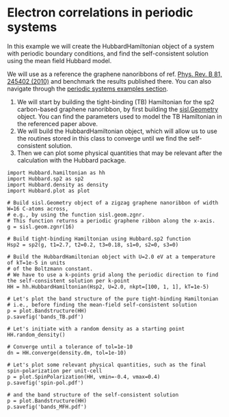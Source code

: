 Electron correlations in periodic systems
=========================================

In this example we will create the HubbardHamiltonian object of a system
with periodic boundary conditions, and find the self-consistent solution
using the mean field Hubbard model.

We will use as a reference the graphene nanoribbons of ref. [Phys. Rev.
B 81, 245402
(2010)](https://journals.aps.org/prb/abstract/10.1103/PhysRevB.81.245402)
and benchmark the results published there. You can also navigate through
the [periodic systems examples
section](https://github.com/dipc-cc/hubbard/tree/master/examples/periodic).

1.  We will start by building the tight-binding (TB) Hamiltonian for the
    sp2 carbon-based graphene nanoribbon, by first building the
    [sisl.Geometry](https://sisl.readthedocs.io/en/latest/api-generated/sisl.Geometry.html)
    object. You can find the parameters used to model the TB Hamiltonian
    in the referenced paper above.
2.  We will build the HubbardHamiltonian object, which will allow us to
    use the routines stored in this class to converge until we find the
    self-consistent solution.
3.  Then we can plot some physical quantities that may be relevant after
    the calculation with the Hubbard package.

``` {.sourceCode .python}
import Hubbard.hamiltonian as hh
import Hubbard.sp2 as sp2
import Hubbard.density as density
import Hubbard.plot as plot

# Build sisl.Geometry object of a zigzag graphene nanoribbon of width W=16 C-atoms across,
# e.g., by using the function sisl.geom.zgnr.
# This function returns a periodic graphene ribbon along the x-axis.
g = sisl.geom.zgnr(16)

# Build tight-binding Hamiltonian using Hubbard.sp2 function
Hsp2 = sp2(g, t1=2.7, t2=0.2, t3=0.18, s1=0, s2=0, s3=0)

# Build the HubbardHamiltonian object with U=2.0 eV at a temperature of kT=1e-5 in units
# of the Boltzmann constant.
# We have to use a k-points grid along the periodic direction to find the self-consistent solution per k-point
HH = hh.HubbardHamiltonian(Hsp2, U=2.0, nkpt=[100, 1, 1], kT=1e-5)

# Let's plot the band structure of the pure tight-binding Hamiltonian
# i.e., before finding the mean-field self-consistent solution
p = plot.Bandstructure(HH)
p.savefig('bands_TB.pdf')

# Let's initiate with a random density as a starting point
HH.random_density()

# Converge until a tolerance of tol=1e-10
dn = HH.converge(density.dm, tol=1e-10)

# Let's plot some relevant physical quantities, such as the final spin-polarization per unit-cell
p = plot.SpinPolarization(HH, vmin=-0.4, vmax=0.4)
p.savefig('spin-pol.pdf')

# and the band structure of the self-consistent solution
p = plot.Bandstructure(HH)
p.savefig('bands_MFH.pdf')
```
